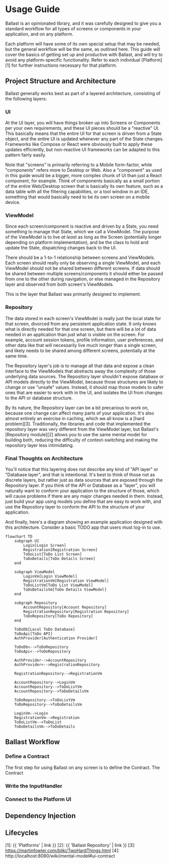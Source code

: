 ---
---

# Usage Guide

Ballast is an opinionated library, and it was carefully designed to give you a standard workflow for all types of 
screens or components in your application, and on any platform. 

Each platform will have some of its own special setup that may be needed, but the general workflow will be the same, as
outlined here. This guide will cover the basics of getting set up and productive with Ballast, and will try to avoid
any platform-specific functionality. Refer to each individual [Platform][1] for further instructions necessary for that
platform.

## Project Structure and Architecture

Ballast generally works best as part of a layered architecture, consisting of the following layers:

### UI

At the UI layer, you will have things broken up into Screens or Components per your own requirements, and these UI 
pieces should be a "reactive" UI. This basically means that the entire UI for that screen is driven from a State object, 
and the entire UI is updated whenever any part of the State changes. Frameworks like Compose or React were obviously
built to apply these updates efficiently, but non-reactive UI frameworks can be adapted to this pattern fairly easily.

Note that "screens" is primarily referring to a Mobile form-factor, while "components" refers more to Desktop or Web. 
Also a "component" as used in this guide would be a bigger, more complex chunk of UI than just a React component, for 
example. Think of components basically as a small portion of the entire Web/Desktop screen that is basically its own
feature, such as a data table with all the filtering capabilities, or a tool window in an IDE, something that would 
basically need to be its own screen on a mobile device.

### ViewModel

Since each screen/component is reactive and driven by a State, you need something to manage that State, which we call a
ViewModel. The purpose of the ViewModel is to live _at least_ as long as the Screen (potentially longer depending on 
platform implementation), and be the class to hold and update the State, dispatching changes back to the UI. 

There should be a 1-to-1 relationship between screens and ViewModels. Each screen should really only be observing a 
single ViewModel, and each ViewModel should not be shared between different screens. If data should be shared between
multiple screens/components it should either be passed from one to the other during navigation, or else managed in the
Repository layer and observed from both screen's ViewModels.

This is the layer that Ballast was primarily designed to implement.

### Repository

The data stored in each screen's ViewModel is really just the local state for that screen, divorced from any persistent
application state. It only knows what is directly needed for that one screen, but there will be a lot of data needed in
an application than just what is visible on the screen. For example, account session tokens, profile information, user
preferences, and other data like that will necessarily live much longer than a single screen, and likely needs to be 
shared among different screens, potentially at the same time.

The Repository layer's job is to manage all that data and expose a clean interface to the ViewModels that abstracts away
the complexity of those underlying data sources. The Repository layer shouldn't expose database or API models directly 
to the ViewModel, because those structures are likely to change or use "unsafe" values. Instead, it should map those
models to safer ones that are easier to work with in the UI, and isolates the UI from changes to the API or database 
structure.

By its nature, the Repository layer can be a bit precarious to work on, because one change can affect many parts of your
application. It's also almost entirely an exercise in caching, which we all know is a [hard problem][3]. Traditionally, 
the libraries and code that implemented the repository layer was very different from the ViewModel layer, but Ballast's 
[Repository module][2] allows you to use the same mental model for building both, reducing the difficulty of 
context-switching and making the repository layer less intimidating.

### Final Thoughts on Architecture

You'll notice that this layering does not describe any kind of "API layer" or "Database layer", and that is intentional.
It's best to think of those not as discrete layers, but rather just as data sources that are exposed through the 
Repository layer. If you think of the API or Database as a "layer", you will naturally want to conform your application
to the structure of those, which will cause problems if there are any major changes needed in them. Instead, just build
your app using models you define that are easy to work with, and use the Repository layer to conform the API to the 
structure of your application. 

And finally, here's a diagram showing an example application designed with this architecture. Consider a basic TODO app
that users must log-in to use.

```mermaid
flowchart TD
    subgraph UI
        Login[Login Screen]
        Registration[Registration Screen]
        ToDoList[ToDo List Screen]
        ToDoDetails[ToDo Details Screen]
    end

    subgraph ViewModel
        LoginVm[Login ViewModel]
        RegistrationVm[Registration ViewModel]
        ToDoListVm[ToDo List ViewModel]
        ToDoDetailsVm[ToDo Details ViewModel]
    end

    subgraph Repository
        AccountRepository[Account Repository]
        RegistrationRepository[Registration Repository]
        ToDoRepository[ToDo Repository]
    end

    ToDoDb[Local ToDo Database]
    ToDoApi[ToDo API]
    AuthProvider[Authentication Provider]

    ToDoDb<-->ToDoRepository
    ToDoApi<-->ToDoRepository

    AuthProvider-->AccountRepository
    AuthProvider<-->RegistrationRepository

    RegistrationRepository-->RegistrationVm

    AccountRepository-->LoginVm
    AccountRepository-->ToDoListVm
    AccountRepository-->ToDoDetailsVm

    ToDoRepository-->ToDoListVm
    ToDoRepository-->ToDoDetailsVm

    LoginVm-->Login
    RegistrationVm-->Registration
    ToDoListVm-->ToDoList
    ToDoDetailsVm-->ToDoDetails
```

## Ballast Workflow

### Define a Contract

The first step for using Ballast on any screen is to define the Contract. The Contract 

### Write the InputHandler

### Connect to the Platform UI

## Dependency Injection

## Lifecycles




[1]: {{ 'Platforms' | link }}
[2]: {{ 'Ballast Repository' | link }}
[3]: https://martinfowler.com/bliki/TwoHardThings.html
[4]: http://localhost:8080/wiki/mental-model#ui-contract
